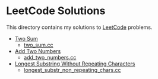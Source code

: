 LeetCode Solutions
==================

This directory contains my solutions to
[LeetCode](https://leetcode.com/) problems.

* [Two Sum](https://leetcode.com/problems/two-sum/)
  - [two_sum.cc](two_sum.cc)
* [Add Two Numbers](https://leetcode.com/problems/add-two-numbers/)
  - [add_two_numbers.cc](add_two_numbers.cc)
* [Longest Substring Without Repeating Characters](https://leetcode.com/problems/longest-substring-without-repeating-characters/)
  - [longest_substr_non_repeating_chars.cc](longest_substr_non_repeating_chars.cc)

